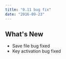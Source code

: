 ```yaml
---
title: "0.11 bug fix"
date: "2016-09-23"
---
```


## What's New

- Save file bug fixed
- Key activation bug fixed